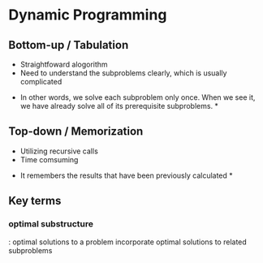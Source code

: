 # Dynamic Programming

## Bottom-up / Tabulation
   - Straightfoward alogorithm
   - Need to understand the subproblems clearly, which is usually complicated
   * In other words, we solve each subproblem only once. When we see it, we have already solve all of its prerequisite subproblems. *
## Top-down / Memorization
   - Utilizing recursive calls
   - Time comsuming
   * It remembers the results that have been previously calculated *

## Key terms
 ### **optimal substructure**
   : optimal solutions to a problem incorporate optimal solutions to related subproblems
 ### 
